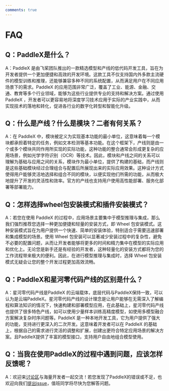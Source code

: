 ```yaml
---
comments: true
---
```


# FAQ

## <b>Q：PaddleX是什么？</b>

A：PaddleX 是由飞桨团队推出的一款精选模型和产线的低代码开发工具，旨在为开发者提供一个更加便捷和高效的开发环境。这款工具不仅支持国内外多款主流硬件的模型训练和推理，还能够兼容多种不同的系统配置，从而满足用户在不同应用场景下的需求。PaddleX 的应用范围非常广泛，覆盖了工业、能源、金融、交通、教育等多个行业领域，能够为这些行业提供专业的支持和解决方案。通过使用 PaddleX ，开发者可以更容易地将深度学习技术应用于实际的产业实践中，从而实现技术的落地和转化，促进各行业的数字化转型和智能化升级。



## <b>Q：什么是产线？什么是模块？二者有何关系？</b>

A：在 PaddleX 中，模块被定义为实现基本功能的最小单位，这意味着每一个模块都承担着特定的任务，例如文本检测等基本功能。在这个框架下，产线则是由一个或多个模块共同作用所实现的实际功能，这种功能的整合通常会形成更复杂的应用场景，例如光学字符识别（OCR）等技术。因此，模块和产线之间的关系可以理解为基础与应用之间的关系，模块作为最小单位，提供了构建的基础，而产线则是这些基础模块经过合理组合与配置后所展现出来的实际应用效果。这种设计方式使得用户能够灵活地选择和组合不同的模块，以便实现他们所需的功能，从而极大地提升了开发的灵活性和效率。官方的产线也支持用户使用高性能部署、服务化部署等部署能力。



## <b>Q：怎样选择wheel包安装模式和插件安装模式？</b>

A：若您在使用 PaddleX 的过程中，应用场景主要集中于模型推理与集成，那么我们强烈推荐您选择一种更加便捷和轻量的安装方式，即 Wheel 包安装模式。这种安装模式旨在为用户提供一个快速、简单的安装体验，特别适合于需要迅速部署和集成模型的场景。使用 Wheel 包安装可以显著减少安装过程中的复杂性，避免不必要的配置问题，从而让开发者能够将更多的时间和精力集中在模型的实际应用和优化上。无论您是新手还是有经验的开发者，这种轻量化的安装方式都将为您的工作流程带来极大的便利。因此，在进行模型推理与集成时，选择 Wheel 包安装模式无疑会让您的整个开发过程更加高效流畅。



## <b>Q：PaddleX和星河零代码产线的区别是什么？</b>

A：星河零代码产线是PaddleX 的云端载体，底层代码与PaddleX保持一致，可以认为是云端PaddleX。星河零代码产线的设计理念是让用户能够在无需深入了解编程和算法知识的情况下，快速构建和部署模型应用，在此基础上，星河零代码产线也提供了很多特色产线，如可以使用少量样本训练高精度模型，如使用多模型融合方案解决复杂时序问题等。PaddleX 是一种本地开发工具，它为用户提供了强大的功能，支持进行更深入的二次开发。这意味着开发者可以在 PaddleX 的基础上，根据自己的需求进行灵活的调整和扩展，创建出更符合特定应用场景的解决方案。且PaddleX提供了丰富的模型接口，支持用户自由地组合模型使用。



## <b>Q：当我在使用PaddleX的过程中遇到问题，应该怎样反馈呢？</b>

A：欢迎来[讨论区](https://github.com/PaddlePaddle/PaddleX/discussions)与海量开发者一起交流！若您发现了PaddleX的错误或不足，也欢迎向我们[提出issue](https://github.com/PaddlePaddle/PaddleX/issues)，值班同学将尽快为您解答问题。
